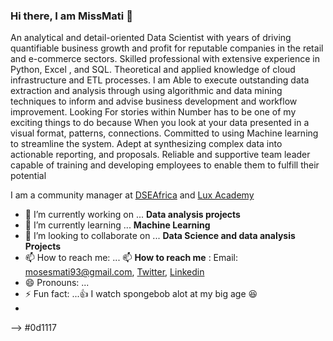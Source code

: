 ### Hi there, I am MissMati 👋

An analytical and detail-oriented Data Scientist with years of driving quantifiable business growth and profit for reputable companies in the retail and
e-commerce sectors. Skilled professional with extensive experience in Python, Excel , and SQL. Theoretical and applied knowledge of cloud infrastructure and ETL processes. I am Able to execute outstanding data extraction and analysis through using algorithmic and data mining techniques to inform and advise business development and workflow improvement.
Looking For stories within Number has to be one of my exciting things to do because When you look at your data presented in a visual format, patterns, connections. 
Committed to using Machine learning to streamline the system. Adept at synthesizing complex data into actionable reporting, and proposals.  Reliable and supportive team leader capable of training and developing employees to enable them to fulfill their potential


I am a community manager at [DSEAfrica](https://twitter.com/DSEAfrica) and  [Lux Academy](https://twitter.com/lux_academy)

- 🔭 I’m currently working on ... **Data analysis projects** 
- 🌱 I’m currently learning ... **Machine Learning** 
- 👯 I’m looking to collaborate on ... **Data Science and data analysis  Projects**
- 📫 How to reach me: ... 📫 **How to reach me** : Email: mosesmati93@gmail.com, [Twitter](https://twitter.com/home), [Linkedin](https://www.linkedin.com/in/hellen-mati-7b476613b/)
- 😄 Pronouns: ...
- ⚡ Fun fact: ...:+1: I watch spongebob alot at my big age :satisfied:
- 
-->
#0d1117
